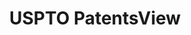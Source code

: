 ---
layout: default
bigquery: https://console.cloud.google.com/bigquery?p=patents-public-data&d=patentsview&page=dataset
citation: Attribution should be given to PatentsView for use, distribution, or derivative
  works.
code: https://github.com/CSSIP-AIR/PatentsView-Code-Snippets/
contributors: USPTO
cost: None
description: 'PatentsView includes US patent data including raw data (summaries, applications,
  pregrant applications), disambugations of inventors and assignees, and inventor
  gender estimates.  Also foreign priority data, # of figures and sheets, and government
  interest statements.'
documentation: https://patentsview.org/query/builder-faqs
last_edit: Mon, 04 Apr 2022 19:02:57 GMT
location: https://patentsview.org/
maintained_by: USPTO
record_creation_timestamp: 12/2/2020 17:20:46
schema_fields: '[''subgroup'', ''fname'', ''term_extension'', ''role'', ''disamb_inventor_id_20191231'',
  ''name_last'', ''text'', ''rawlocation_id'', ''sector_title'', ''uuid'', ''state'',
  ''application_id'', ''term_grant'', ''_102_date'', ''number'', ''disamb_assignee_id_20200929'',
  ''num_figures'', ''name_first'', ''inventor_id'', ''patent_id'', ''field_title'',
  ''level_two'', ''f102_date'', ''subclass_id'', ''group'', ''series_code'', ''organization'',
  ''disamb_inventor_id_20170808'', ''county'', ''rel_id'', ''withdrawn'', ''disamb_inventor_id_20201229'',
  ''title'', ''_371_date'', ''classification_value'', ''group_id'', ''assignee_id'',
  ''disamb_assignee_id_20200331'', ''reldocno'', ''state_fips'', ''subcategory_id'',
  ''disamb_inventor_id_20190312'', ''ipc_class'', ''category_id'', ''latlong'', ''deceased'',
  ''classification_level'', ''term_disclaimer'', ''name'', ''lapse_of_patent'', ''doc_type'',
  ''designation'', ''filename'', ''main_group'', ''gi_statement'', ''county_fips'',
  ''field_id'', ''disamb_assignee_id_20181127'', ''doctype'', ''section_id'', ''type'',
  ''disamb_inventor_id_20171003'', ''ipc_version_indicator'', ''id'', ''lname'', ''location_id'',
  ''classification_status'', ''country'', ''disamb_inventor_id_20200630'', ''disamb_inventor_id_20171226'',
  ''disamb_assignee_id_20191008'', ''dependent'', ''num_sheets'', ''exemplary'', ''disclaimer_date'',
  ''disamb_inventor_id_20181127'', ''symbol_position'', ''num_claims'', ''num'', ''date'',
  ''subgroup_id'', ''attribution_status'', ''rawinventor_id'', ''disamb_inventor_id_20200929'',
  ''organization_id'', ''male'', ''mainclass_id'', ''disamb_assignee_id_20190312'',
  ''sequence'', ''subsection_id'', ''status'', ''variety'', ''disamb_inventor_id_20200331'',
  ''rawassignee_id'', ''length'', ''f371_date'', ''disamb_assignee_id_20190820'',
  ''relkind'', ''disamb_inventor_id_20180528'', ''publication_number'', ''disamb_inventor_id_20190820'',
  ''citation_id'', ''level_three'', ''city'', ''latin_name'', ''disamb_inventor_id_20170307'',
  ''abstract'', ''level_one'', ''category'', ''disamb_inventor_id_20191008'', ''longitude'',
  ''contract_award_number'', ''subclass'', ''action_date'', ''male_flag'', ''rule_47'',
  ''country_transformed'', ''disamb_assignee_id_20191231'', ''disamb_assignee_id_20200630'',
  ''latitude'', ''section'', ''lawyer_id'', ''kind'', ''applicant_type'', ''classification_data_source'']'
shortname: patentsview
tags:
- disambiguation
- United States
- gender
terms_of_use: Creative Commons Attribution 4.0 International License.
timeframe: 1963-1999
title: USPTO PatentsView
uuid: cf1780b1-e265-4e49-8d1d-83b9cfe0fd9a
---